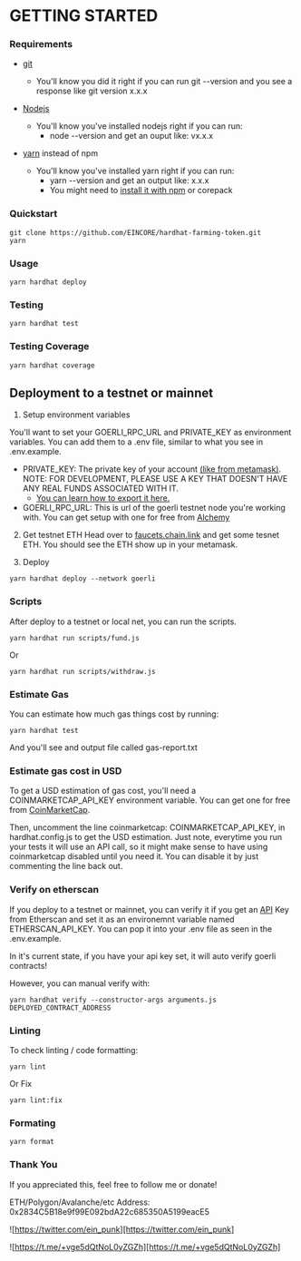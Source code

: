 # GETTING STARTED
### Requirements

* [git](https://git-scm.com/book/en/v2/Getting-Started-Installing-Git)
   * You'll know you did it right if you can run git --version and you see a response like git version x.x.x

* [Nodejs](https://nodejs.org/en/)
    * You'll know you've installed nodejs right if you can run:
       * node --version and get an ouput like: vx.x.x

* [yarn](https://yarnpkg.com/getting-started/install) instead of npm
    * You'll know you've installed yarn right if you can run:
        * yarn --version and get an output like: x.x.x
        * You might need to [install it with npm](https://classic.yarnpkg.com/lang/en/docs/install/#mac-stable) or corepack

### Quickstart
```
git clone https://github.com/EINCORE/hardhat-farming-token.git
yarn
```
### Usage
```
yarn hardhat deploy
```
### Testing 
```
yarn hardhat test
```
### Testing Coverage
```
yarn hardhat coverage
```

## Deployment to a testnet or mainnet
1. Setup environment variables

You'll want to set your GOERLI_RPC_URL and PRIVATE_KEY as environment variables. You can add them to a .env file, similar to what you see in .env.example.

* PRIVATE_KEY: The private key of your account [(like from metamask)](https://metamask.io/). NOTE: FOR DEVELOPMENT, PLEASE USE A KEY THAT DOESN'T HAVE ANY REAL FUNDS ASSOCIATED WITH IT.
    * [You can learn how to export it here.](https://metamask.zendesk.com/hc/en-us/articles/360015289632-How-to-Export-an-Account-Private-Key)
* GOERLI_RPC_URL: This is url of the goerli testnet node you're working with. You can get setup with one for free from [Alchemy](https://www.alchemy.com/)

2. Get testnet ETH
Head over to [faucets.chain.link](https://faucets.chain.link/) and get some tesnet ETH. You should see the ETH show up in your metamask.

3. Deploy
``` 
yarn hardhat deploy --network goerli
```

### Scripts
After deploy to a testnet or local net, you can run the scripts.
```
yarn hardhat run scripts/fund.js
```
Or
```
yarn hardhat run scripts/withdraw.js
```
### Estimate Gas
You can estimate how much gas things cost by running:
```
yarn hardhat test
```
And you'll see and output file called gas-report.txt

### Estimate gas cost in USD

To get a USD estimation of gas cost, you'll need a COINMARKETCAP_API_KEY environment variable. You can get one for free from [CoinMarketCap](https://pro.coinmarketcap.com/signup).

Then, uncomment the line coinmarketcap: COINMARKETCAP_API_KEY, in hardhat.config.js to get the USD estimation. Just note, everytime you run your tests it will use an API call, so it might make sense to have using coinmarketcap disabled until you need it. You can disable it by just commenting the line back out.

### Verify on etherscan 

If you deploy to a testnet or mainnet, you can verify it if you get an [API](https://etherscan.io/login?cmd=last) Key from Etherscan and set it as an environemnt variable named ETHERSCAN_API_KEY. You can pop it into your .env file as seen in the .env.example.

In it's current state, if you have your api key set, it will auto verify goerli contracts!

However, you can manual verify with:

```
yarn hardhat verify --constructor-args arguments.js DEPLOYED_CONTRACT_ADDRESS
```

### Linting 

To check linting / code formatting:

```
yarn lint
```
Or Fix
```
yarn lint:fix
```

### Formating 
```
yarn format
```

### Thank You 

If you appreciated this, feel free to follow me or donate!

ETH/Polygon/Avalanche/etc Address: 0x2834C5B18e9f99E092bdA22c685350A5199eacE5


![https://twitter.com/ein_punk][https://twitter.com/ein_punk]


[https://twitter.com/ein_punk]: https://img.shields.io/badge/Twitter-%231DA1F2.svg?style=for-the-badge&logo=Twitter&logoColor=white

![https://t.me/+vge5dQtNoL0yZGZh][https://t.me/+vge5dQtNoL0yZGZh]


[https://t.me/+vge5dQtNoL0yZGZh]: https://img.shields.io/badge/Telegram-2CA5E0?style=for-the-badge&logo=telegram&logoColor=white